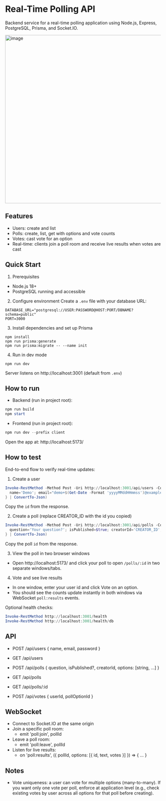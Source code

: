 # Real-Time Polling API

Backend service for a real-time polling application using Node.js, Express, PostgreSQL, Prisma, and Socket.IO.

<img width="551" height="545" alt="image" src="https://github.com/user-attachments/assets/7b4bdc72-a6f7-44bd-9854-d2961b7fe313" />


## Features
- Users: create and list
- Polls: create, list, get with options and vote counts
- Votes: cast vote for an option
- Real-time: clients join a poll room and receive live results when votes are cast

## Quick Start

1) Prerequisites
- Node.js 18+
- PostgreSQL running and accessible

2) Configure environment
Create a `.env` file with your database URL:

```
DATABASE_URL="postgresql://USER:PASSWORD@HOST:PORT/DBNAME?schema=public"
PORT=3000
```

3) Install dependencies and set up Prisma

```
npm install
npm run prisma:generate
npm run prisma:migrate -- --name init
```

4) Run in dev mode

```
npm run dev
```

Server listens on http://localhost:3001 (default from `.env`)

## How to run

- Backend (run in project root):

```powershell
npm run build
npm start
```

- Frontend (run in project root):

```powershell
npm run dev --prefix client
```

Open the app at: http://localhost:5173/

## How to test

End-to-end flow to verify real-time updates:

1) Create a user

```powershell
Invoke-RestMethod -Method Post -Uri http://localhost:3001/api/users -ContentType 'application/json' -Body (@{
  name='Demo'; email="demo+$(Get-Date -Format 'yyyyMMddHHmmss')@example.com"; password='demopass'
} | ConvertTo-Json)
```

Copy the `id` from the response.

2) Create a poll (replace CREATOR_ID with the id you copied)

```powershell
Invoke-RestMethod -Method Post -Uri http://localhost:3001/api/polls -ContentType 'application/json' -Body (@{
  question='Your question?'; isPublished=$true; creatorId='CREATOR_ID'; options=@('Option A','Option B')
} | ConvertTo-Json)
```

Copy the poll `id` from the response.

3) View the poll in two browser windows

- Open http://localhost:5173/ and click your poll to open `/polls/:id` in two separate windows/tabs.

4) Vote and see live results

- In one window, enter your user id and click Vote on an option.
- You should see the counts update instantly in both windows via WebSocket `poll:results` events.

Optional health checks:

```powershell
Invoke-RestMethod http://localhost:3001/health
Invoke-RestMethod http://localhost:3001/health/db
```

## API

- POST /api/users { name, email, password }
- GET /api/users

- POST /api/polls { question, isPublished?, creatorId, options: [string, ...] }
- GET /api/polls
- GET /api/polls/:id

- POST /api/votes { userId, pollOptionId }

## WebSocket

- Connect to Socket.IO at the same origin
- Join a specific poll room:
  - emit 'poll:join', pollId
- Leave a poll room:
  - emit 'poll:leave', pollId
- Listen for live results:
  - on 'poll:results', ({ pollId, options: [{ id, text, votes }] }) => { ... }

## Notes
- Vote uniqueness: a user can vote for multiple options (many-to-many). If you want only one vote per poll, enforce at application level (e.g., check existing votes by user across all options for that poll before creating).
